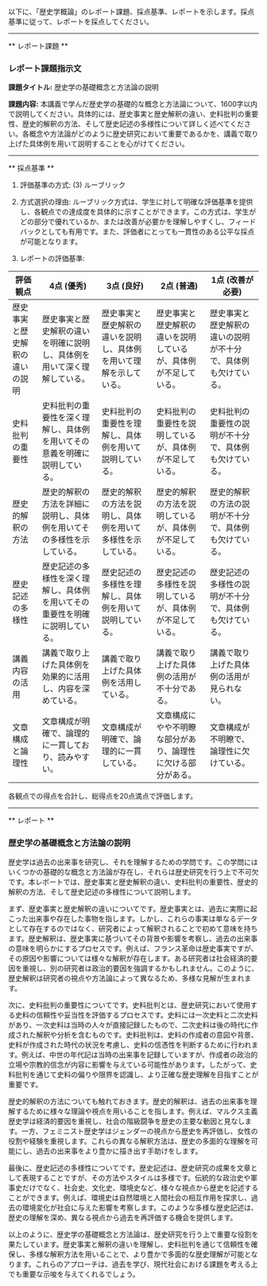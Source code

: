 以下に、「歴史学概論」のレポート課題、採点基準、レポートを示します。採点基準に従って、レポートを採点してください。

---------------------------------------
** レポート課題 **

### レポート課題指示文

**課題タイトル:** 歴史学の基礎概念と方法論の説明

**課題内容:** 本講義で学んだ歴史学の基礎的な概念と方法論について、1600字以内で説明してください。具体的には、歴史事実と歴史解釈の違い、史料批判の重要性、歴史的解釈の方法、そして歴史記述の多様性について詳しく述べてください。各概念や方法論がどのように歴史研究において重要であるかを、講義で取り上げた具体例を用いて説明することを心がけてください。

---------------------------------------
** 採点基準 **

1. 評価基準の方式: (3) ルーブリック

2. 方式選択の理由: ルーブリック方式は、学生に対して明確な評価基準を提供し、各観点での達成度を具体的に示すことができます。この方式は、学生がどの部分で優れているか、または改善が必要かを理解しやすくし、フィードバックとしても有用です。また、評価者にとっても一貫性のある公平な採点が可能となります。

3. レポートの評価基準:

| 評価観点          | 4点 (優秀)                                                                 | 3点 (良好)                                                               | 2点 (普通)                                                               | 1点 (改善が必要)                                                         |
|-------------------|-----------------------------------------------------------------------------|-------------------------------------------------------------------------|-------------------------------------------------------------------------|---------------------------------------------------------------------------|
| 歴史事実と歴史解釈の違いの説明 | 歴史事実と歴史解釈の違いを明確に説明し、具体例を用いて深く理解している。         | 歴史事実と歴史解釈の違いを説明し、具体例を用いて理解を示している。       | 歴史事実と歴史解釈の違いを説明しているが、具体例が不足している。         | 歴史事実と歴史解釈の違いの説明が不十分で、具体例も欠けている。             |
| 史料批判の重要性  | 史料批判の重要性を深く理解し、具体例を用いてその意義を明確に説明している。     | 史料批判の重要性を理解し、具体例を用いて説明している。                   | 史料批判の重要性を説明しているが、具体例が不足している。                 | 史料批判の重要性の説明が不十分で、具体例も欠けている。                     |
| 歴史的解釈の方法  | 歴史的解釈の方法を詳細に説明し、具体例を用いてその多様性を示している。         | 歴史的解釈の方法を説明し、具体例を用いて多様性を示している。             | 歴史的解釈の方法を説明しているが、具体例が不足している。                 | 歴史的解釈の方法の説明が不十分で、具体例も欠けている。                     |
| 歴史記述の多様性  | 歴史記述の多様性を深く理解し、具体例を用いてその重要性を明確に説明している。   | 歴史記述の多様性を理解し、具体例を用いて説明している。                   | 歴史記述の多様性を説明しているが、具体例が不足している。                 | 歴史記述の多様性の説明が不十分で、具体例も欠けている。                     |
| 講義内容の活用    | 講義で取り上げた具体例を効果的に活用し、内容を深めている。                   | 講義で取り上げた具体例を活用している。                                   | 講義で取り上げた具体例の活用が不十分である。                             | 講義で取り上げた具体例の活用が見られない。                                 |
| 文章構成と論理性  | 文章構成が明確で、論理的に一貫しており、読みやすい。                         | 文章構成が明確で、論理的に一貫している。                                 | 文章構成にやや不明瞭な部分があり、論理性に欠ける部分がある。             | 文章構成が不明瞭で、論理性に欠けている。                                   |

各観点での得点を合計し、総得点を20点満点で評価します。

---------------------------------------
** レポート **
### 歴史学の基礎概念と方法論の説明

歴史学は過去の出来事を研究し、それを理解するための学問です。この学問にはいくつかの基礎的な概念と方法論が存在し、それらは歴史研究を行う上で不可欠です。本レポートでは、歴史事実と歴史解釈の違い、史料批判の重要性、歴史的解釈の方法、そして歴史記述の多様性について説明します。

まず、歴史事実と歴史解釈の違いについてです。歴史事実とは、過去に実際に起こった出来事や存在した事物を指します。しかし、これらの事実は単なるデータとして存在するのではなく、研究者によって解釈されることで初めて意味を持ちます。歴史解釈は、歴史事実に基づいてその背景や影響を考察し、過去の出来事の意味を明らかにするプロセスです。例えば、フランス革命は歴史事実ですが、その原因や影響については様々な解釈が存在します。ある研究者は社会経済的要因を重視し、別の研究者は政治的要因を強調するかもしれません。このように、歴史解釈は研究者の視点や方法論によって異なるため、多様な見解が生まれます。

次に、史料批判の重要性についてです。史料批判とは、歴史研究において使用する史料の信頼性や妥当性を評価するプロセスです。史料には一次史料と二次史料があり、一次史料は当時の人々が直接記録したもので、二次史料は後の時代に作成された解釈や分析を含むものです。史料批判は、史料の作成者の意図や背景、史料が作成された時代の状況を考慮し、史料の信憑性を判断するために行われます。例えば、中世の年代記は当時の出来事を記録していますが、作成者の政治的立場や宗教的信念が内容に影響を与えている可能性があります。したがって、史料批判を通じて史料の偏りや限界を認識し、より正確な歴史理解を目指すことが重要です。

歴史的解釈の方法についても触れておきます。歴史的解釈は、過去の出来事を理解するために様々な理論や視点を用いることを指します。例えば、マルクス主義歴史学は経済的要因を重視し、社会の階級闘争を歴史の主要な動因と見なします。一方、フェミニスト歴史学はジェンダーの視点から歴史を再評価し、女性の役割や経験を重視します。これらの異なる解釈方法は、歴史の多面的な理解を可能にし、過去の出来事をより豊かに描き出す手助けをします。

最後に、歴史記述の多様性についてです。歴史記述は、歴史研究の成果を文章として表現することですが、その方法やスタイルは多様です。伝統的な政治史や軍事史だけでなく、社会史、文化史、環境史など、様々な視点から歴史を記述することができます。例えば、環境史は自然環境と人間社会の相互作用を探求し、過去の環境変化が社会に与えた影響を考察します。このような多様な歴史記述は、歴史の理解を深め、異なる視点から過去を再評価する機会を提供します。

以上のように、歴史学の基礎概念と方法論は、歴史研究を行う上で重要な役割を果たしています。歴史事実と解釈の違いを理解し、史料批判を通じて信頼性を確保し、多様な解釈方法を用いることで、より豊かで多面的な歴史理解が可能となります。これらのアプローチは、過去を学び、現代社会における課題を考える上でも重要な示唆を与えてくれるでしょう。

